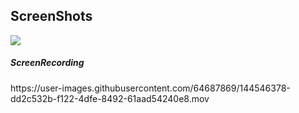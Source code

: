 ## ScreenShots
<img src = "https://raw.githubusercontent.com/TanmayDaga/AndroidCourseZainFarhan/main/Photos%20for%20different%20Apps/ImplicitIntent/Screenshot%202021-12-03%20at%209.52.09%20AM.png">
<h5>ScreenRecording</h5> 
https://user-images.githubusercontent.com/64687869/144546378-dd2c532b-f122-4dfe-8492-61aad54240e8.mov
